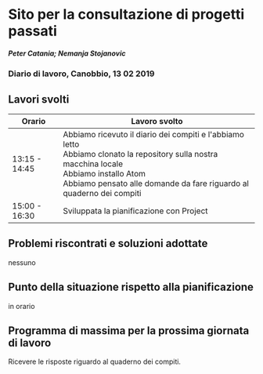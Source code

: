 

# Sito per la consultazione di progetti passati  
##### Peter Catania; Nemanja Stojanovic
### Diario di lavoro, Canobbio, 13 02 2019

## Lavori svolti


|Orario        |Lavoro svolto                 |
|--------------|------------------------------|
|13:15 - 14:45  |Abbiamo ricevuto il diario dei compiti e l'abbiamo letto <br> Abbiamo clonato la repository sulla nostra macchina locale <br> Abbiamo installo Atom <br> Abbiamo pensato alle domande da fare riguardo al quaderno dei compiti|
| 15:00 - 16:30 | Sviluppata la pianificazione con Project |


##  Problemi riscontrati e soluzioni adottate
nessuno

##  Punto della situazione rispetto alla pianificazione
in orario

## Programma di massima per la prossima giornata di lavoro
Ricevere le risposte riguardo al quaderno dei compiti.
